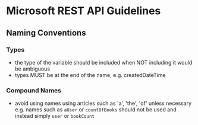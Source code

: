 # Microsoft REST API Guidelines
## Naming Conventions
### Types
- the type of the variable should be included when NOT including it would
  be ambiguous
- types MUST be at the end of the name, e.g. createdDateTime

### Compound Names
- avoid using names using articles such as 'a', 'the', 'of' unless necessary
  e.g. names such as `aUser` or `countOfBooks` should not be used and instead
  simply `user` or `bookCount` 
